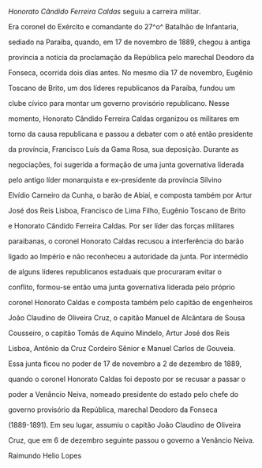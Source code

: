 

*Honorato Cândido Ferreira Caldas* seguiu a carreira militar.



Era coronel do Exército e comandante do 27^o^ Batalhão de Infantaria,

sediado na Paraíba, quando, em 17 de novembro de 1889, chegou à antiga

província a notícia da proclamação da República pelo marechal Deodoro da

Fonseca, ocorrida dois dias antes. No mesmo dia 17 de novembro, Eugênio

Toscano de Brito, um dos líderes republicanos da Paraíba, fundou um

clube cívico para montar um governo provisório republicano. Nesse

momento, Honorato Cândido Ferreira Caldas organizou os militares em

torno da causa republicana e passou a debater com o até então presidente

da província, Francisco Luís da Gama Rosa, sua deposição. Durante as

negociações, foi sugerida a formação de uma junta governativa liderada

pelo antigo líder monarquista e ex-presidente da província Silvino

Elvídio Carneiro da Cunha, o barão de Abiaí, e composta também por Artur

José dos Reis Lisboa, Francisco de Lima Filho, Eugênio Toscano de Brito

e Honorato Cândido Ferreira Caldas. Por ser líder das forças militares

paraibanas, o coronel Honorato Caldas recusou a interferência do barão

ligado ao Império e não reconheceu a autoridade da junta. Por intermédio

de alguns líderes republicanos estaduais que procuraram evitar o

conflito, formou-se então uma junta governativa liderada pelo próprio

coronel Honorato Caldas e composta também pelo capitão de engenheiros

João Claudino de Oliveira Cruz, o capitão Manuel de Alcântara de Sousa

Cousseiro, o capitão Tomás de Aquino Mindelo, Artur José dos Reis

Lisboa, Antônio da Cruz Cordeiro Sênior e Manuel Carlos de Gouveia.



Essa junta ficou no poder de 17 de novembro a 2 de dezembro de 1889,

quando o coronel Honorato Caldas foi deposto por se recusar a passar o

poder a Venâncio Neiva, nomeado presidente do estado pelo chefe do

governo provisório da República, marechal Deodoro da Fonseca

(1889-1891). Em seu lugar, assumiu o capitão João Claudino de Oliveira

Cruz, que em 6 de dezembro seguinte passou o governo a Venâncio Neiva.



Raimundo Helio Lopes



